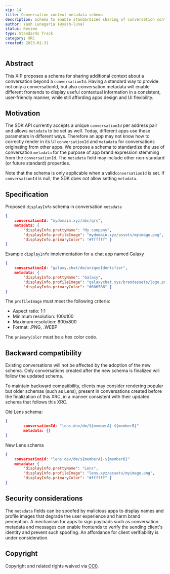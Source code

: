 ```yaml
---
xip: 14
title: Conversation context metadata schema
description: Schema to enable standardized sharing of conversation context
author: Yash Lunagaria (@yash-luna)
status: Review
type: Standards Track
category: XRC
created: 2023-01-31
---
```


## Abstract

This XIP proposes a schema for sharing additional context about a conversation beyond a `conversationId`. Having a standard way to provide not only a conversationId, but also conversation metadata will enable different frontends to display useful contextual information in a consistent, user-friendly manner, while still affording apps design and UI flexibility.

## Motivation

The SDK API currently accepts a unique `conversationId` per address pair and allows `metadata` to be set as well. Today, different apps use these parameters in different ways. Therefore an app may not know how to correctly render in its UI `conversationId` and `metadata` for conversations originating from other apps. We propose a schema to standardize the use of conversation `metadata` for the purpose of app brand expression stemming from the `conversationId`. The `metadata` field may include other non-standard (or future standard) properties.

Note that the schema is only applicable when a valid`conversationId` is set. If `conversationId` is null, the SDK does not allow setting `metadata`.

## Specification

Proposed `displayInfo` schema in conversation `metadata`

```json
{
    conversationId: "mydomain.xyz/abc/qrs",
    metadata: { 
        "displayInfo.prettyName": "My company", 
        "displayInfo.profileImage": "mydomain.xyz/assets/myimage.png", 
        "displayInfo.primaryColor": "#ffffff" }
}
```

Example `displayInfo` implementation for a chat app named Galaxy

```json
{
    conversationId: "galaxy.chat/dm/uniqueIdentifier",
    metadata: { 
        "displayInfo.prettyName": "Galaxy", 
        "displayInfo.profileImage": "galaxychat.xyz/brandassets/logo.png", 
        "displayInfo.primaryColor": "#6865B8" }
}
```

The `profileImage` must meet the following criteria:

- Aspect ratio: 1:1
- Minimum resolution: 100x100
- Maximum resolution: 800x800
- Format: .PNG, .WEBP

The `primaryColor` must be a hex color code.

## Backward compatibility

Existing conversations will not be affected by the adoption of the new schema. Only conversations created after the new schema is finalized will follow the updated schema.

To maintain backward compatibility, clients may consider rendering popular but older schemas (such as Lens), present in conversations created before the finalization of this XRC, in a manner consistent with their updated schema that follows this XRC.

Old Lens schema:

```json
{
        conversationId: "lens.dev/dm/${memberA}-${memberB}"
        metadata: {}
}
```

New Lens schema

```json
{
    conversationId: "lens.dev/dm/${memberA}-${memberB}"
    metadata: { 
        "displayInfo.prettyName": "Lens", 
        "displayInfo.profileImage": "lens.xyz/assets/myimage.png", 
        "displayInfo.primaryColor": "#ffffff" }
}
```

## Security considerations

The `metadata` fields can be spoofed by malicious apps to display names and profile images that degrade the user experience and harm brand perception. A mechanism for apps to sign payloads such as conversation metadata and messages can enable frontends to verify the sending client's identity and prevent such spoofing. An affordance for client verifiability is under consideration.

## Copyright

Copyright and related rights waived via [CC0](https://creativecommons.org/publicdomain/zero/1.0/).
